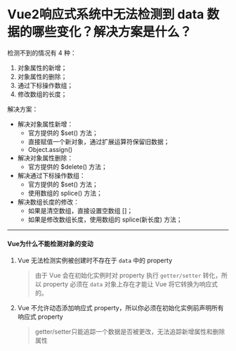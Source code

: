 # Vue2响应式系统中无法检测到 data 数据的哪些变化？解决方案是什么？

检测不到的情况有 4 种：

1. 对象属性的新增；
2. 对象属性的删除；
3. 通过下标操作数组；
4. 修改数组的长度；

解决方案：

- 解决对象属性新增：
  - 官方提供的 $set() 方法；
  - 直接赋值一个新对象，通过扩展运算符保留旧数据；
  - Object.assign()
- 解决对象属性删除：
  - 官方提供的 $delete() 方法；
- 解决通过下标操作数组：
  - 官方提供的 $set() 方法；
  - 使用数组的 splice() 方法；
- 解决数组长度的修改：
  - 如果是清空数组，直接设置空数组 []；
  - 如果是修改数组长度，使用数组的 splice(新长度) 方法；

---



#### Vue为什么不能检测对象的变动

1. Vue 无法检测实例被创建时不存在于 `data` 中的 property

   > 由于 Vue 会在初始化实例时对 property 执行 `getter/setter` 转化，所以 property 必须在 `data` 对象上存在才能让 Vue 将它转换为响应式的。

2. Vue 不允许动态添加响应式 property，所以你必须在初始化实例前声明所有响应式 property

   > getter/setter只能追踪一个数据是否被更改，无法追踪新增属性和删除属性